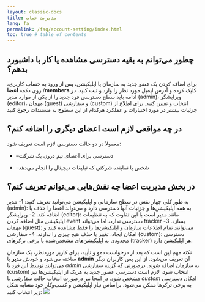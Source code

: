 ```yaml
---
layout: classic-docs
title: مدیریت حساب 
lang: fa
permalink: /faq/account-setting/index.html
toc: true # table of contents
---
```


## چطور می‌توانم به بقیه دسترسی مشاهده یا کار با داشبورد بدهم؟

برای اضافه کردن یک عضو جدید به سازمان یا اپلیکیشن، پس از ورود به حساب کاربری، روی دکمه **اعضا** /**members** کلیک کرده و آدرس ایمیل مورد نظر را وارد و ثبت کنید. در ادامه باید سطح دسترسی فرد جدید را از یکی از موارد مدیر (admin)، ویرایشگر (editor)، مهمان (guest) و سفارشی (custom) انتخاب و تعیین کنید. برای اطلاع از جزئیات بیشتر در مورد اختیارات و عملکرد هرکدام از این سطوح به مستندات رجوع کنید

## در چه مواقعی لازم است اعضای دیگری را اضافه کنم؟

معمولاً در دو حالت دسترسی لازم است تعریف شود:

- –دسترسی برای اعضای تیم درون یک شرکت

- –شخص یا نماینده شرکتی که تبلیغات دیجیتال را انجام می‌دهد

## در بخش مدیریت اعضا چه نقش‌هایی می‌توانم تعریف کنم؟
  
  به طور کلی چهار نقش در سطح سازمانی و اپلیکیشن می‌توانید تعریف کنید:
1- مدیر (admin): به همه اپلیکیشن‌ها و جزئیات آنها دسترسی دارد و می‌تواند اعضا را حذف یا اضافه کند.
2- ویرایشگر (editor): مانند مدیر است با این تفاوت که به تنظیمات اپلیکیشن مثل اضافه کردن event دسترسی ندارد، اما می‌تواند tracker  بسازد.
3- مهمان (guest): می‌توانند تمام اطلاعات سازمان و اپلیکیشن‌ها را فقط مشاهده کنند و امکان ایجاد، تغییر یا حذف هیچ چیزی را ندارند.
4- سفارشی (custom): دسترسی محدودی به اپلیکیشن‌های مشخص‌شده یا برخی ترکرهای (tracker) هر اپلیکیشن دارد.

نکته مهم این است که بعد از درخواست دمو و تأیید، برای کاربر موردنظر، یک سازمان ساخته می‌شود و خودش **مدیر** یا **admin** آن تعریف می‌شود. از این پس کاربران دیگر می‌توانند توسط این فرد یا *admin* به سازمان اضافه شوند.
درصورتی که گزینه سفارشی (custom) انتخاب شود، لازم است دسترسی عضور جدید به هریک از اپلیکیشن‌ها نیز مشخص شود. در اینجا نیز درصورت انتخاب حالت *سفارشی* یا *custom* امکان دسترسی به برخی ترکرها ممکن می‌شود.
براساس نیاز اپلیکیشن و کسب‌وکار خود مشابه شکل زیر انتخاب کنید:
<img src="/doc-images/access-level.jpg"/>